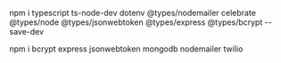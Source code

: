 npm i typescript ts-node-dev dotenv @types/nodemailer celebrate @types/node @types/jsonwebtoken @types/express @types/bcrypt --save-dev 

npm i bcrypt express jsonwebtoken mongodb nodemailer twilio